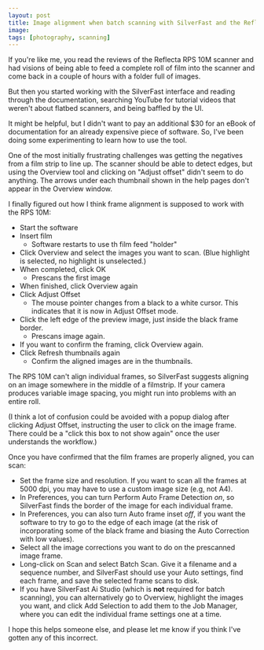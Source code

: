 ```yaml
---
layout: post
title: Image alignment when batch scanning with SilverFast and the Reflecta RPS 10M film scanner
image: 
tags: [photography, scanning]
---
```


If you're like me, you read the reviews of the Reflecta RPS 10M scanner and had visions of being able to feed a complete roll of film into the scanner and come back in a couple of hours with a folder full of images.

But then you started working with the SilverFast interface and reading through the documentation, searching YouTube for tutorial videos that weren't about flatbed scanners, and being baffled by the UI. 

It might be helpful, but I didn't want to pay an additional $30 for an eBook of documentation for an already expensive piece of software. So, I've been doing some experimenting to learn how to use the tool.

One of the most initially frustrating challenges was getting the negatives from a film strip to line up. The scanner should be able to detect edges, but using the Overview tool and clicking on "Adjust offset" didn't seem to do anything. The arrows under each thumbnail shown in the help pages don't appear in the Overview window.

I finally figured out how I think frame alignment is supposed to work with the RPS 10M:

- Start the software
- Insert film
    - Software restarts to use th film feed "holder"
- Click Overview and select the images you want to scan. (Blue highlight is selected, no highlight is unselected.)
- When completed, click OK
    - Prescans the first image
- When finished, click Overview again
- Click Adjust Offset
    - The mouse pointer changes from a black to a white cursor. This indicates that it is now in Adjust Offset mode.
- Click the left edge of the preview image, just inside the black frame border.
    - Prescans image again.
- If you want to confirm the framing, click Overview again.
- Click Refresh thumbnails again
    - Confirm the aligned images are in the thumbnails.

The RPS 10M can't align individual frames, so SilverFast suggests aligning on an image somewhere in the middle of a filmstrip. If your camera produces variable image spacing, you might run into problems with an entire roll.

(I think a lot of confusion could be avoided with a popup dialog after clicking Adjust Offset, instructing the user to click on the image frame. There could be a "click this box to not show again" once the user understands the workflow.)

Once you have confirmed that the film frames are properly aligned, you can scan:
- Set the frame size and resolution. If you want to scan all the frames at 5000 dpi, you may have to use a custom image size (e.g, not A4).
- In Preferences, you can turn Perform Auto Frame Detection *on*, so SilverFast finds the border of the image for each individual frame.
- In Preferences, you can also turn Auto frame inset *off*, if you want the software to try to go to the edge of each image (at the risk of incorporating some of the black frame and biasing the Auto Correction with low values).
- Select all the image corrections you want to do on the prescanned image frame.
- Long-click on Scan and select Batch Scan. Give it a filename and a sequence number, and SilverFast should use your Auto settings, find each frame, and save the selected frame scans to disk.
- If you have SilverFast Ai Studio (which is **not** required for batch scanning), you can alternatively go to Overview, highlight the images you want, and click Add Selection to add them to the Job Manager, where you can edit the individual frame settings one at a time.

I hope this helps someone else, and please let me know if you think I've gotten any of this incorrect.